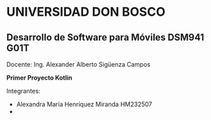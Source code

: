 # UNIVERSIDAD DON BOSCO
## Desarrollo de Software para Móviles DSM941 G01T 
Docente: Ing. Alexander Alberto Sigüenza Campos


**Primer Proyecto Kotlin**

Integrantes:

- Alexandra María Henríquez Miranda HM232507
- 
